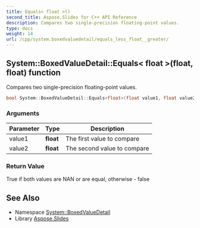 ```yaml
---
title: Equals< float >()
second_title: Aspose.Slides for C++ API Reference
description: Compares two single-precision floating-point values.
type: docs
weight: 14
url: /cpp/system.boxedvaluedetail/equals_less_float__greater/
---
```

## System::BoxedValueDetail::Equals< float >(float, float) function


Compares two single-precision floating-point values.

```cpp
bool System::BoxedValueDetail::Equals<float>(float value1, float value2)
```


### Arguments

| Parameter | Type | Description |
| --- | --- | --- |
| value1 | **float** | The first value to compare |
| value2 | **float** | The second value to compare |

### Return Value

True if both values are NAN or are equal, otherwise - false

## See Also

* Namespace [System::BoxedValueDetail](./)
* Library [Aspose.Slides](../)